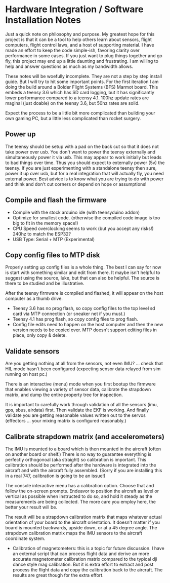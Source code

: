 # Hardware Integration / Software Installation Notes

Just a quick note on philosophy and purpose.  My greatest hope for this project
is that it can be a tool to help others learn about sensors, flight computers,
flight control laws, and a host of supporting material.  I have made an effort
to keep the code simple-ish, favoring clarity over performance in some cases. If
you just want to plug things together and go fly, this project may end up a
little daunting and frustrating.  I am willing to help and answer questions as
much as my bandwidth allows.

These notes will be woefully incomplete.  They are not a step by step install
guide.  But I will try to hit some important points.  For the first iteration I
am doing the build around a Bolder Flight Systems (BFS) Marmot board.  This
embeds a teensy 3.6 which has SD card logging, but it has significantly lower
performance compared to a teensy 4.1.  100hz update rates are maginal (just
doable) on the teensy 3.6, but 50hz rates are solid.

Expect the process to be a little bit more complicated than building your own
gaming PC, but a little less complicated than rocket surgery.

## Power up

The teensy should be setup with a pad on the back cut so that it does not take
power over usb.  You don't want to power the teensy externally and
simultaneously power it via usb.  This may appear to work initially but leads to
bad things over time.  Thus you should expect to externally power (5v) the
teensy. If you are just experimenting with a standalone teensy then sure, power
it up over usb, but for a real integration that will actually fly, you need
external power.  Best advice is to know what you are trying to do with power and
think and don't cut corners or depend on hope or assumptions!

## Compile and flash the firmware

* Compile with the stock arduino ide (with teensyduino addon)
* Optimize for smallest code. (otherwise the compiled code image is too big to
  fit in the memory space!)
* CPU Speed overclocking seems to work (but you accept any risks!)  240hz to
  match the ESP32?
* USB Type: Serial + MTP (Experimental)

## Copy config files to MTP disk

Properly setting up config files is a whole thing.  The best I can say for now
is start with something similar and edit from there.  It maybe isn't helpful to
suggest using the source, luke, but that can also be helpful.  The source is
there to be studied and be illustrative.

After the teensy firmware is compiled and flashed, it will appear on the host
computer as a thumb drive.

* Teensy 3.6 has no prog flash, so copy config files to the top level sd card
  via MTP connection (or sneaker net if you must.)
* Teensy 4.1 has prog flash, so copy config files to prog flash.
* Config file edits need to happen on the host computer and then the new version
  needs to be copied over.  MTP doesn't support editing files in place, only
  copy & delete.

## Validate sensors

Are you getting nothing at all from the sensors, not even IMU? ... check that
HIL mode hasn't been configured (expecting sensor data relayed from sim running
on host pc.)

There is an interactive (menu) mode when you first bootup the firmware that
enables viewing a variety of sensor data, calibrate the strapdown matrix, and
dump the entire property tree for inspection.

It is important to carefully work through validation of all the sensors (imu,
gps, sbus, airdata) first.  Then validate the EKF is working.  And finally
validate you are getting reasonable values written out to the servos (effectors
... your mixing matrix is configured reasonably.)

## Calibrate strapdown matrix (and accelerometers)

The IMU is mounted to a board which is then mounted in the aircraft (often on
another board or shelf.)  There is no way to guarantee everything is perfectly
orthogonoal (aka straight) so calibration is important.  This calibration should
be performed after the hardware is integrated into the aircraft and with the
aircraft fully assembled.  (Sorry if you are installing this in a real 747,
calibration is going to be an issue!)

The console interactive menu has a calibration option.  Choose that and follow
the on-screen prompts.  Endeavor to position the aircraft as level or vertical
as possible when instructed to do so, and hold it steady as the measurements are
being collected.  The more care you employ here, the better your result will be.

The result will be a strapdown calibration matrix that maps whatever actual
orientation of your board to the aircraft orientation.  It doesn't matter if you
board is mounted backwards, upside down, or at a 45 degree angle.  The strapdown
calibration matrix maps the IMU sensors to the aircraft coordinate system.

* Calibration of magnetometers: this is a topic for future discussion.  I have
  an external script that can process flight data and derive an more accurate
  magnetometer calibration matrix compared to the typical dji dance style mag
  calibration.  But it is extra effort to extract and post process the flight
  data and copy the calibration back to the aircraft.  The results are great
  though for the extra effort.